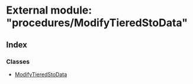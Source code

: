 # External module: "procedures/ModifyTieredStoData"

## Index

### Classes

- [ModifyTieredStoData](../classes/_procedures_modifytieredstodata_.modifytieredstodata.md)

